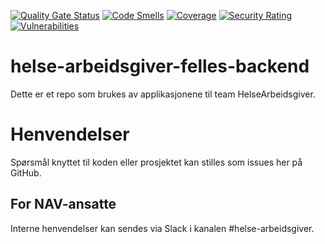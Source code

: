 [![Quality Gate Status](https://sonarcloud.io/api/project_badges/measure?project=navikt_helse-arbeidsgiver-felles-backend&metric=alert_status)](https://sonarcloud.io/summary/new_code?id=navikt_helse-arbeidsgiver-felles-backend)
[![Code Smells](https://sonarcloud.io/api/project_badges/measure?project=navikt_helse-arbeidsgiver-felles-backend&metric=code_smells)](https://sonarcloud.io/summary/new_code?id=navikt_helse-arbeidsgiver-felles-backend)
[![Coverage](https://sonarcloud.io/api/project_badges/measure?project=navikt_helse-arbeidsgiver-felles-backend&metric=coverage)](https://sonarcloud.io/summary/new_code?id=navikt_helse-arbeidsgiver-felles-backend)
[![Security Rating](https://sonarcloud.io/api/project_badges/measure?project=navikt_helse-arbeidsgiver-felles-backend&metric=security_rating)](https://sonarcloud.io/summary/new_code?id=navikt_helse-arbeidsgiver-felles-backend)
[![Vulnerabilities](https://sonarcloud.io/api/project_badges/measure?project=navikt_helse-arbeidsgiver-felles-backend&metric=vulnerabilities)](https://sonarcloud.io/summary/new_code?id=navikt_helse-arbeidsgiver-felles-backend)

# helse-arbeidsgiver-felles-backend

Dette er et repo som brukes av applikasjonene til team HelseArbeidsgiver. 

# Henvendelser

Spørsmål knyttet til koden eller prosjektet kan stilles som issues her på GitHub.

## For NAV-ansatte

Interne henvendelser kan sendes via Slack i kanalen #helse-arbeidsgiver.

